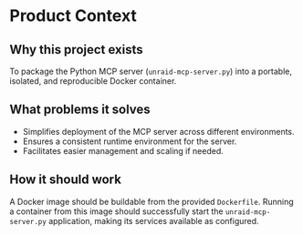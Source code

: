 # Product Context

## Why this project exists

To package the Python MCP server (`unraid-mcp-server.py`) into a portable, isolated, and reproducible Docker container.

## What problems it solves

- Simplifies deployment of the MCP server across different environments.
- Ensures a consistent runtime environment for the server.
- Facilitates easier management and scaling if needed.

## How it should work

A Docker image should be buildable from the provided `Dockerfile`. Running a container from this image should successfully start the `unraid-mcp-server.py` application, making its services available as configured.

